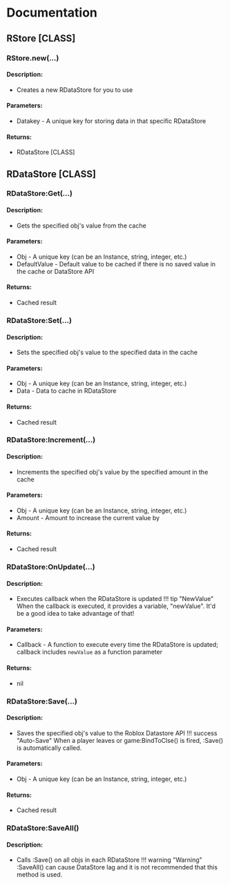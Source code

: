 # Documentation

## RStore [CLASS]
### RStore.new(...)
#### Description:
* Creates a new RDataStore for you to use
#### Parameters:
* Datakey - A unique key for storing data in that specific RDataStore
#### Returns:
* RDataStore [CLASS]
## RDataStore [CLASS]
### RDataStore:Get(...)
#### Description:
* Gets the specified obj's value from the cache
#### Parameters:
* Obj - A unique key (can be an Instance, string, integer, etc.)
* DefaultValue - Default value to be cached if there is no saved value in the cache or DataStore API
#### Returns:
* Cached result
### RDataStore:Set(...)
#### Description:
* Sets the specified obj's value to the specified data in the cache
#### Parameters:
* Obj - A unique key (can be an Instance, string, integer, etc.)
* Data - Data to cache in RDataStore
#### Returns:
* Cached result
### RDataStore:Increment(...)
#### Description:
* Increments the specified obj's value by the specified amount in the cache
#### Parameters:
* Obj - A unique key (can be an Instance, string, integer, etc.)
* Amount - Amount to increase the current value by
#### Returns:
* Cached result
### RDataStore:OnUpdate(...)
#### Description:
* Executes callback when the RDataStore is updated
!!! tip "NewValue"
    When the callback is executed, it provides a variable, "newValue". It'd be a good idea to take advantage of that!
#### Parameters:
* Callback - A function to execute every time the RDataStore is updated; callback includes `newValue` as a function parameter
#### Returns:
* nil
### RDataStore:Save(...)
#### Description:
* Saves the specified obj's value to the Roblox Datastore API
!!! success "Auto-Save"
    When a player leaves or game:BindToClse() is fired, :Save() is automatically called.
#### Parameters:
* Obj - A unique key (can be an Instance, string, integer, etc.)
#### Returns:
* Cached result
### RDataStore:SaveAll()
#### Description:
* Calls :Save() on all objs in each RDataStore
!!! warning "Warning"
    :SaveAll() can cause DataStore lag and it is not recommended that this method is used.
